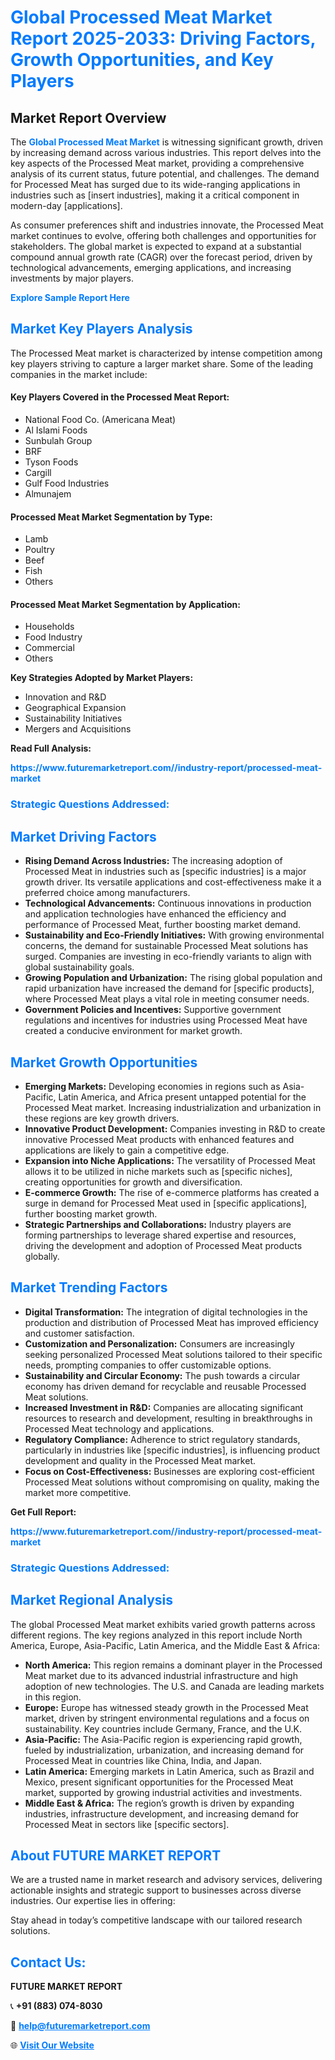 <h1 style="color: #007BFF;">Global Processed Meat Market Report 2025-2033: Driving Factors, Growth Opportunities, and Key Players</h1>

<section id="overview">
<h2>Market Report Overview</h2>
<p>The <a href="https://www.futuremarketreport.com//industry-report/processed-meat-market" style="color: #007BFF; text-decoration: none;"><strong>Global Processed Meat Market</strong></a> is witnessing significant growth, driven by increasing demand across various industries. This report delves into the key aspects of the Processed Meat market, providing a comprehensive analysis of its current status, future potential, and challenges. The demand for Processed Meat has surged due to its wide-ranging applications in industries such as [insert industries], making it a critical component in modern-day [applications].</p>
<p>As consumer preferences shift and industries innovate, the Processed Meat market continues to evolve, offering both challenges and opportunities for stakeholders. The global market is expected to expand at a substantial compound annual growth rate (CAGR) over the forecast period, driven by technological advancements, emerging applications, and increasing investments by major players.</p>
</section>

<section id="overview">
<p><a href="https://www.futuremarketreport.com//request-sample/reportId=60616" style="color: #007BFF; text-decoration: none;"><strong>Explore Sample Report Here</strong></a></p>
</section>

<section id="key-players">
<h2 style="color: #007BFF;">Market Key Players Analysis</h2>
<p>The Processed Meat market is characterized by intense competition among key players striving to capture a larger market share. Some of the leading companies in the market include:</p>
<h4>Key Players Covered in the Processed Meat Report:</h4>
<ul><li>National Food Co. (Americana Meat)</li><li>Al Islami Foods</li><li>Sunbulah Group</li><li>BRF</li><li>Tyson Foods</li><li>Cargill</li><li>Gulf Food Industries</li><li>Almunajem</li></ul>
<h4>Processed Meat Market Segmentation by Type:</h4>
<ul><li>Lamb</li><li>Poultry</li><li>Beef</li><li>Fish</li><li>Others</li></ul>

<h4>Processed Meat Market Segmentation by Application:</h4>
<ul><li>Households</li><li>Food Industry</li><li>Commercial</li><li>Others</li></ul>
<p><strong>Key Strategies Adopted by Market Players:</strong></p>
<ul>
<li>Innovation and R&D</li>
<li>Geographical Expansion</li>
<li>Sustainability Initiatives</li>
<li>Mergers and Acquisitions</li>
</ul>
</section>

<section>
<p><strong>Read Full Analysis: </strong></p><a href="https://www.futuremarketreport.com//industry-report/processed-meat-market" style="color: #007BFF; text-decoration: none;"><strong>https://www.futuremarketreport.com//industry-report/processed-meat-market</strong></a>
<h3 style="color: #007BFF;">Strategic Questions Addressed:</h3>
</section>

<section id="driving-factors">
<h2 style="color: #007BFF;">Market Driving Factors</h2>
<ul>
<li><strong>Rising Demand Across Industries:</strong> The increasing adoption of Processed Meat in industries such as [specific industries] is a major growth driver. Its versatile applications and cost-effectiveness make it a preferred choice among manufacturers.</li>
<li><strong>Technological Advancements:</strong> Continuous innovations in production and application technologies have enhanced the efficiency and performance of Processed Meat, further boosting market demand.</li>
<li><strong>Sustainability and Eco-Friendly Initiatives:</strong> With growing environmental concerns, the demand for sustainable Processed Meat solutions has surged. Companies are investing in eco-friendly variants to align with global sustainability goals.</li>
<li><strong>Growing Population and Urbanization:</strong> The rising global population and rapid urbanization have increased the demand for [specific products], where Processed Meat plays a vital role in meeting consumer needs.</li>
<li><strong>Government Policies and Incentives:</strong> Supportive government regulations and incentives for industries using Processed Meat have created a conducive environment for market growth.</li>
</ul>
</section>

<section id="growth-opportunities">
<h2 style="color: #007BFF;">Market Growth Opportunities</h2>
<ul>
<li><strong>Emerging Markets:</strong> Developing economies in regions such as Asia-Pacific, Latin America, and Africa present untapped potential for the Processed Meat market. Increasing industrialization and urbanization in these regions are key growth drivers.</li>
<li><strong>Innovative Product Development:</strong> Companies investing in R&D to create innovative Processed Meat products with enhanced features and applications are likely to gain a competitive edge.</li>
<li><strong>Expansion into Niche Applications:</strong> The versatility of Processed Meat allows it to be utilized in niche markets such as [specific niches], creating opportunities for growth and diversification.</li>
<li><strong>E-commerce Growth:</strong> The rise of e-commerce platforms has created a surge in demand for Processed Meat used in [specific applications], further boosting market growth.</li>
<li><strong>Strategic Partnerships and Collaborations:</strong> Industry players are forming partnerships to leverage shared expertise and resources, driving the development and adoption of Processed Meat products globally.</li>
</ul>
</section>

<section id="trending-factors">
<h2 style="color: #007BFF;">Market Trending Factors</h2>
<ul>
<li><strong>Digital Transformation:</strong> The integration of digital technologies in the production and distribution of Processed Meat has improved efficiency and customer satisfaction.</li>
<li><strong>Customization and Personalization:</strong> Consumers are increasingly seeking personalized Processed Meat solutions tailored to their specific needs, prompting companies to offer customizable options.</li>
<li><strong>Sustainability and Circular Economy:</strong> The push towards a circular economy has driven demand for recyclable and reusable Processed Meat solutions.</li>
<li><strong>Increased Investment in R&D:</strong> Companies are allocating significant resources to research and development, resulting in breakthroughs in Processed Meat technology and applications.</li>
<li><strong>Regulatory Compliance:</strong> Adherence to strict regulatory standards, particularly in industries like [specific industries], is influencing product development and quality in the Processed Meat market.</li>
<li><strong>Focus on Cost-Effectiveness:</strong> Businesses are exploring cost-efficient Processed Meat solutions without compromising on quality, making the market more competitive.</li>
</ul>
</section>

<section>
<p><strong>Get Full Report: </strong></p><a href="https://www.futuremarketreport.com//industry-report/processed-meat-market" style="color: #007BFF; text-decoration: none;"><strong>https://www.futuremarketreport.com//industry-report/processed-meat-market</strong></a>
<h3 style="color: #007BFF;">Strategic Questions Addressed:</h3>
</section>


<section id="regional-analysis">
<h2 style="color: #007BFF;">Market Regional Analysis</h2>
<p>The global Processed Meat market exhibits varied growth patterns across different regions. The key regions analyzed in this report include North America, Europe, Asia-Pacific, Latin America, and the Middle East & Africa:</p>
<ul>
<li><strong>North America:</strong> This region remains a dominant player in the Processed Meat market due to its advanced industrial infrastructure and high adoption of new technologies. The U.S. and Canada are leading markets in this region.</li>
<li><strong>Europe:</strong> Europe has witnessed steady growth in the Processed Meat market, driven by stringent environmental regulations and a focus on sustainability. Key countries include Germany, France, and the U.K.</li>
<li><strong>Asia-Pacific:</strong> The Asia-Pacific region is experiencing rapid growth, fueled by industrialization, urbanization, and increasing demand for Processed Meat in countries like China, India, and Japan.</li>
<li><strong>Latin America:</strong> Emerging markets in Latin America, such as Brazil and Mexico, present significant opportunities for the Processed Meat market, supported by growing industrial activities and investments.</li>
<li><strong>Middle East & Africa:</strong> The region’s growth is driven by expanding industries, infrastructure development, and increasing demand for Processed Meat in sectors like [specific sectors].</li>
</ul>
</section>

<footer>
<h2 style="color: #007BFF;">About FUTURE MARKET REPORT</h2>
<p>We are a trusted name in market research and advisory services, delivering actionable insights and strategic support to businesses across diverse industries. Our expertise lies in offering:</p>

<p>Stay ahead in today’s competitive landscape with our tailored research solutions.</p>

<h2 style="color: #007BFF;">Contact Us:</h2>
<p><strong>FUTURE MARKET REPORT</strong></p>
<p>📞 <strong>+91 (883) 074-8030</strong></p>
<p>📧 <strong><a href="mailto:help@futuremarketreport.com" style="color: #007BFF;">help@futuremarketreport.com</a></strong></p>
<p>🌐 <strong><a href="https://www.futuremarketreport.com/" style="color: #007BFF;">Visit Our Website</a></strong></p>
</footer>